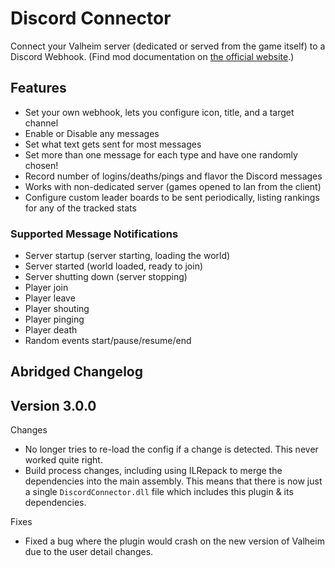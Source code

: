 # Discord Connector

Connect your Valheim server (dedicated or served from the game itself) to a Discord Webhook.
(Find mod documentation on [the official website](https://discord-connector.valheim.games.nwest.one/).)

## Features

- Set your own webhook, lets you configure icon, title, and a target channel
- Enable or Disable any messages
- Set what text gets sent for most messages
- Set more than one message for each type and have one randomly chosen!
- Record number of logins/deaths/pings and flavor the Discord messages
- Works with non-dedicated server (games opened to lan from the client)
- Configure custom leader boards to be sent periodically, listing rankings for any of the tracked stats

### Supported Message Notifications

- Server startup (server starting, loading the world)
- Server started (world loaded, ready to join)
- Server shutting down (server stopping)
- Player join
- Player leave
- Player shouting
- Player pinging
- Player death
- Random events start/pause/resume/end

## Abridged Changelog

## Version 3.0.0

Changes

- No longer tries to re-load the config if a change is detected. This never worked quite right.
- Build process changes, including using ILRepack to merge the dependencies into the main assembly.
  This means that there is now just a single `DiscordConnector.dll` file which includes this plugin & its dependencies.

Fixes

- Fixed a bug where the plugin would crash on the new version of Valheim due to the user detail changes.
